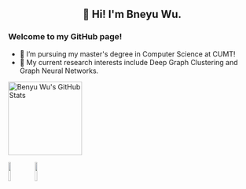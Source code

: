 <center><h2>👋 Hi! I'm Bneyu Wu.</h2></center> 

### Welcome to my GitHub page!

- 🔭 I’m pursuing my master's degree in Computer Science at CUMT!
- 🌱 My current research interests include Deep Graph Clustering and Graph Neural Networks.



<img src="https://github-readme-stats.vercel.app/api?username=Marigoldwu&theme=buefy&show_icons=true" alt="Benyu Wu's GitHub Stats" height="150" /> 



<code><img width="10%" src="https://www.vectorlogo.zone/logos/java/java-ar21.svg"></code>
<code><img width="10%" src="https://www.vectorlogo.zone/logos/python/python-ar21.svg"></code>
